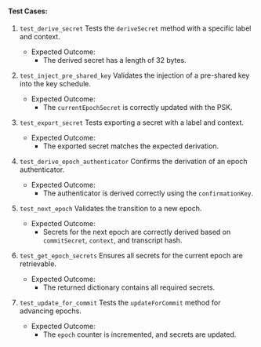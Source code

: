 #### Test Cases:
1. `test_derive_secret` Tests the `deriveSecret` method with a specific label and context.
    - Expected Outcome:
        - The derived secret has a length of 32 bytes.

2. `test_inject_pre_shared_key` Validates the injection of a pre-shared key into the key schedule.
    - Expected Outcome:
        - The `currentEpochSecret` is correctly updated with the PSK.

3. `test_export_secret` Tests exporting a secret with a label and context.
    - Expected Outcome:
        - The exported secret matches the expected derivation.

4. `test_derive_epoch_authenticator` Confirms the derivation of an epoch authenticator.
    - Expected Outcome:
        - The authenticator is derived correctly using the `confirmationKey`.

5. `test_next_epoch` Validates the transition to a new epoch.
    - Expected Outcome:
        - Secrets for the next epoch are correctly derived based on `commitSecret`, `context`, and transcript hash.

6. `test_get_epoch_secrets` Ensures all secrets for the current epoch are retrievable.
    - Expected Outcome:
        - The returned dictionary contains all required secrets.

7. `test_update_for_commit` Tests the `updateForCommit` method for advancing epochs.
    - Expected Outcome:
        - The `epoch` counter is incremented, and secrets are updated.
